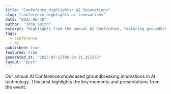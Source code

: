 ```yaml
---
title: "Conference Highlights: AI Innovations"
slug: "conference-highlights-ai-innovations"
date: "2025-06-30"
author: "John Smith"
excerpt: "Highlights from the annual AI Conference, featuring groundbreaking innovations."
tags:
  - conference
  - ai
published: true
featured: true
generated_at: "2025-07-12T06:34:21.351578"
layout: "post"
---
```


Our annual AI Conference showcased groundbreaking innovations in AI technology. This post highlights the key moments and presentations from the event.